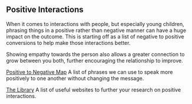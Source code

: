 ## Positive Interactions
When it comes to interactions with people, but especially young children, phrasing things in a positive rather than negative manner can have a huge impact on the outcome. This is starting off as a list of negative to positive conversions to help make those interactions better.

Showing empathy towards the person also allows a greater connection to grow between you both, further encouraging the relationship to improve.

[Positive to Negative Map](positive-to-negative.md) 
A list of phrases we can use to speak more positively to one another without changing the message.

[The Library](library.md) 
A list of useful websites to further your research on positive interactions.
